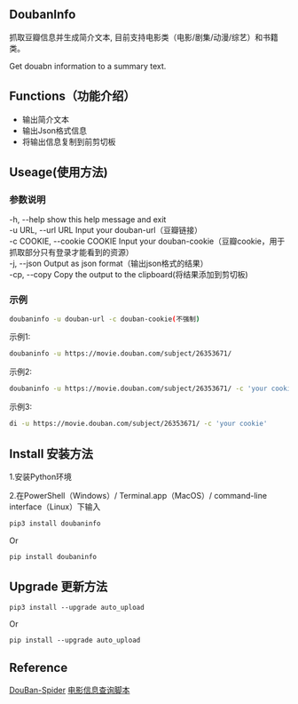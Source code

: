 ## DoubanInfo

抓取豆瓣信息并生成简介文本, 目前支持电影类（电影/剧集/动漫/综艺）和书籍类。

Get douabn information to a summary text.

## Functions（功能介绍）

- 输出简介文本
- 输出Json格式信息
- 将输出信息复制到前剪切板

## Useage(使用方法)

### 参数说明

-h, --help            show this help message and exit  
-u URL, --url URL     Input your douban-url（豆瓣链接）  
-c COOKIE, --cookie COOKIE
    Input your douban-cookie（豆瓣cookie，用于抓取部分只有登录才能看到的资源）  
-j, --json            Output as json format（输出json格式的结果）  
-cp, --copy        Copy the output to the clipboard(将结果添加到剪切板)  

### 示例

```bash
doubaninfo -u douban-url -c douban-cookie(不强制)
```

示例1:

```bash
doubaninfo -u https://movie.douban.com/subject/26353671/
```

示例2:

```bash
doubaninfo -u https://movie.douban.com/subject/26353671/ -c 'your cookie'
```

示例3:

```bash
di -u https://movie.douban.com/subject/26353671/ -c 'your cookie'
```

## Install 安装方法

1.安装Python环境

2.在PowerShell（Windows）/ Terminal.app（MacOS）/ command-line interface（Linux）下输入

```bash
pip3 install doubaninfo
```

Or

```bash
pip install doubaninfo
```

## Upgrade 更新方法

```shell
pip3 install --upgrade auto_upload
```

Or

```shell
pip install --upgrade auto_upload
```

## Reference

[DouBan-Spider](https://github.com/weizhixiaoyi/DouBan-Spider)
[电影信息查询脚本](https://greasyfork.org/zh-CN/scripts/38878-%E7%94%B5%E5%BD%B1%E4%BF%A1%E6%81%AF%E6%9F%A5%E8%AF%A2%E8%84%9A%E6%9C%AC)
